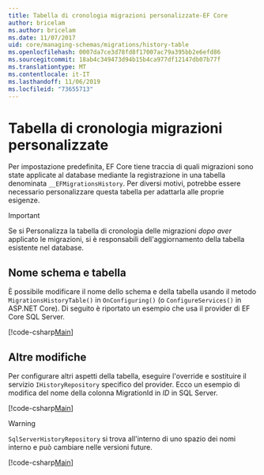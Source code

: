 ```yaml
---
title: Tabella di cronologia migrazioni personalizzate-EF Core
author: bricelam
ms.author: bricelam
ms.date: 11/07/2017
uid: core/managing-schemas/migrations/history-table
ms.openlocfilehash: 0007da7ce3d78fd8f17007ac79a395bb2e6efd86
ms.sourcegitcommit: 18ab4c349473d94b15b4ca977df12147db07b77f
ms.translationtype: MT
ms.contentlocale: it-IT
ms.lasthandoff: 11/06/2019
ms.locfileid: "73655713"
---
```

# <a name="custom-migrations-history-table"></a>Tabella di cronologia migrazioni personalizzate

Per impostazione predefinita, EF Core tiene traccia di quali migrazioni sono state applicate al database mediante la registrazione in una tabella denominata `__EFMigrationsHistory`. Per diversi motivi, potrebbe essere necessario personalizzare questa tabella per adattarla alle proprie esigenze.

> [!IMPORTANT]
> Se si Personalizza la tabella di cronologia delle migrazioni *dopo aver* applicato le migrazioni, si è responsabili dell'aggiornamento della tabella esistente nel database.

## <a name="schema-and-table-name"></a>Nome schema e tabella

È possibile modificare il nome dello schema e della tabella usando il metodo `MigrationsHistoryTable()` in `OnConfiguring()` (o `ConfigureServices()` in ASP.NET Core). Di seguito è riportato un esempio che usa il provider di EF Core SQL Server.

[!code-csharp[Main](../../../../samples/core/Schemas/Migrations/MigrationTableNameContext.cs#TableNameContext)]

## <a name="other-changes"></a>Altre modifiche

Per configurare altri aspetti della tabella, eseguire l'override e sostituire il servizio `IHistoryRepository` specifico del provider. Ecco un esempio di modifica del nome della colonna MigrationId in *ID* in SQL Server.

[!code-csharp[Main](../../../../samples/core/Schemas/Migrations/MyHistoryRepository.cs#HistoryRepositoryContext)]

> [!WARNING]
> `SqlServerHistoryRepository` si trova all'interno di uno spazio dei nomi interno e può cambiare nelle versioni future.

[!code-csharp[Main](../../../../samples/core/Schemas/Migrations/MyHistoryRepository.cs#HistoryRepository)]

